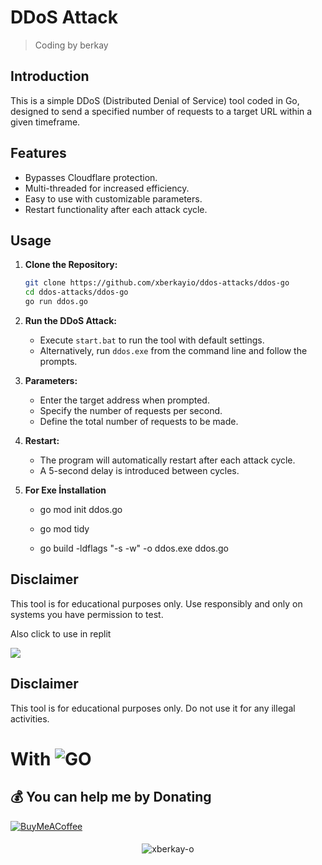 # DDoS Attack

> Coding by berkay

## Introduction

This is a simple DDoS (Distributed Denial of Service) tool coded in Go, designed to send a specified number of requests to a target URL within a given timeframe.

## Features

- Bypasses Cloudflare protection.
- Multi-threaded for increased efficiency.
- Easy to use with customizable parameters.
- Restart functionality after each attack cycle.

## Usage

1. **Clone the Repository:**
    ```bash
    git clone https://github.com/xberkayio/ddos-attacks/ddos-go
    cd ddos-attacks/ddos-go
    go run ddos.go
    ```

2. **Run the DDoS Attack:**
    - Execute `start.bat` to run the tool with default settings.
    - Alternatively, run `ddos.exe` from the command line and follow the prompts.

3. **Parameters:**
    - Enter the target address when prompted.
    - Specify the number of requests per second.
    - Define the total number of requests to be made.

4. **Restart:**
    - The program will automatically restart after each attack cycle.
    - A 5-second delay is introduced between cycles.

5. **For Exe İnstallation**
   - go mod init ddos.go

   - go mod tidy

   - go build -ldflags "-s -w" -o ddos.exe ddos.go
  
   

## Disclaimer

This tool is for educational purposes only. Use responsibly and only on systems you have permission to test.


Also click to use in replit
<p align="left"><a href="https://replit.com/"><img src="https://skillicons.dev/icons?i=replit"></a></p>


## Disclaimer

This tool is for educational purposes only. Do not use it for any illegal activities.


# With ![GO](https://img.shields.io/badge/go-3670A0?style=for-the-badge&logo=go&logoColor=ffdd54)

  ## 💰 You can help me by Donating
  [![BuyMeACoffee](https://img.shields.io/badge/Buy%20Me%20a%20Coffee-ffdd00?style=for-the-badge&logo=buy-me-a-coffee&logoColor=black)](https://www.buymeacoffee.com/xberkay-o) 
####
<p align="center"> <img src="https://komarev.com/ghpvc/?username=xberkay-o&label=Profile%20views&color=0e75b6&style=flat" alt="xberkay-o" /> </p>
